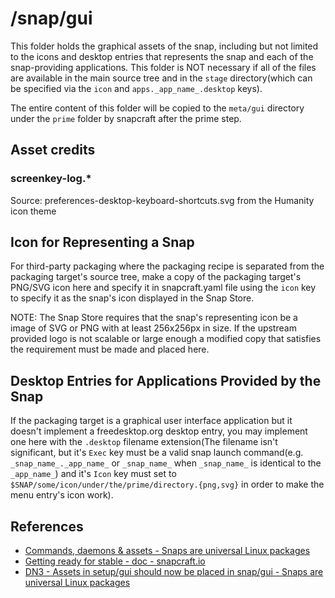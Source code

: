 # /snap/gui
This folder holds the graphical assets of the snap, including but not limited to the icons and desktop entries that represents the snap and each of the snap-providing applications.  This folder is NOT necessary if all of the files are available in the main source tree and in the `stage` directory(which can be specified via the `icon` and `apps._app_name_.desktop` keys).

The entire content of this folder will be copied to the `meta/gui` directory under the `prime` folder by snapcraft after the prime step.

## Asset credits
### screenkey-log.*
Source: preferences-desktop-keyboard-shortcuts.svg from the Humanity icon theme

## Icon for Representing a Snap
For third-party packaging where the packaging recipe is separated from the packaging target's source tree, make a copy of the packaging target's PNG/SVG icon here and specify it in snapcraft.yaml file using the `icon` key to specify it as the snap's icon displayed in the Snap Store.

NOTE: The Snap Store requires that the snap's representing icon be a image of SVG or PNG with at least 256x256px in size.  If the upstream provided logo is not scalable or large enough a modified copy that satisfies the requirement must be made and placed here.

## Desktop Entries for Applications Provided by the Snap
If the packaging target is a graphical user interface application but it doesn't implement a freedesktop.org desktop entry, you may implement one here with the `.desktop` filename extension(The filename isn't significant, but it's `Exec` key must be a valid snap launch command(e.g. `_snap_name_._app_name_` or `_snap_name_` when `_snap_name_` is identical to the `_app_name_`) and it's `Icon` key must set to `$SNAP/some/icon/under/the/prime/directory.{png,svg}` in order to make the menu entry's icon work).

## References
* [Commands, daemons & assets - Snaps are universal Linux packages](https://docs.snapcraft.io/build-snaps/metadata#fixed-assets)
* [Getting ready for stable - doc - snapcraft.io](https://forum.snapcraft.io/t/getting-ready-for-stable/4305)
* [DN3 - Assets in setup/gui should now be placed in snap/gui - Snaps are universal Linux packages](https://docs.snapcraft.io/deprecation-notices/dn3)

